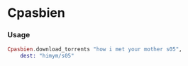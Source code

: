 Cpasbien
========

### Usage

```elixir
Cpasbien.download_torrents "how i met your mother s05",
	dest: "himym/s05"
```
